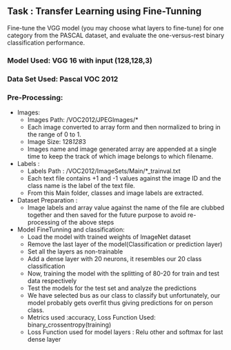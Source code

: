 ﻿## Task : Transfer Learning using Fine-Tunning
Fine-tune the VGG model (you may choose what layers to fine-tune) for one category from the PASCAL dataset, and evaluate the one-versus-rest binary classification performance.


### Model Used: VGG 16 with input (128,128,3)
### Data Set Used: Pascal VOC 2012
### Pre-Processing: 
* Images: 
   * Images Path: /VOC2012/JPEGImages/*
   * Each image converted to array form and then normalized to bring in the range of 0 to 1.
   * Image Size: 128*128*3
   * Images name and image generated array are appended at a single time to keep the track of which image belongs to which filename.
* Labels :
   * Labels Path : /VOC2012/ImageSets/Main/*_trainval.txt
   * Each text file contains +1 and -1 values against the image ID and the class name is the label of the text file.
   * From this Main folder, classes and image labels are extracted.
* Dataset Preparation : 
   * Image labels and array value against the name of the file  are clubbed together and then saved for the future purpose to avoid re-processing of the above steps
* Model FineTunning and classification:
   * Load the model with trained weights of ImageNet dataset
   * Remove the last layer of the model(Classification or prediction layer)
   * Set all the layers as non-trainable
   * Add a dense layer with 20 neurons, it resembles our 20 class classification
   * Now, training the model with the splitting of 80-20 for train and test data respectively
   * Test the models for the test set and analyze the predictions
   * We have selected bus as our class to classify but unfortunately, our model probably gets overfit thus giving predictions for on person class.
   * Metrics used :accuracy, Loss Function Used: binary_crossentropy(training)
   * Loss Function used for model layers : Relu other and softmax for last dense layer

